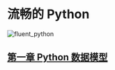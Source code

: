 # 流畅的 Python

![fluent_python](https://github.com/Decalogue/PythonMindmap/blob/master/img/fluent_python/0.png "fluent_python")

## [第一章 Python 数据模型](https://github.com/Decalogue/PythonMindmap/blob/master/fluent_python/fluent_python_1.md)

